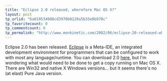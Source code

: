 ```yaml
---
title: "Eclipse 2.0 released, wherefore Mac OS X?"
layout: post
tp_urlid: "6a010534988cd3970b0120a5b35e0b970c"
tp_favoritecount: 0
tp_commentcount: 0
tp_permalink: "http://www.monkinetic.com/2002/06/eclipse-20-released-wherefore-mac-os-x.html"
---
```

Eclipse 2.0 has been released. <a href="http://www.eclipse.org/">Eclipse</a> is a Meta-IDE, an integrated development environment for programmers that can be configured to work with most any language/runtime. You can download 2.0 <a href="http://64.38.198.171/downloads/">here</a>, but I&#39;m wondering what would need to be done to get a copy running on Mac OS X. There are Win32 and native X Windows versions... but it seems there&#39;s no (at elast) Pure Java version.
